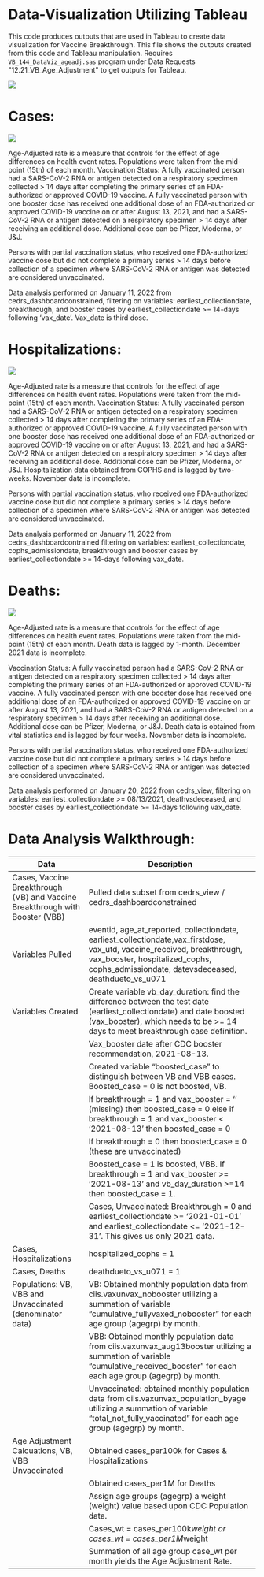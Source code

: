 # Data-Visualization Utilizing Tableau

This code produces outputs that are used in Tableau to create data visualization for Vaccine Breakthrough. This file shows the outputs created from this code and Tableau manipulation. Requires `VB_144_DataViz_ageadj.sas` program under Data Requests "12.21_VB_Age_Adjustment" to get outputs for Tableau.

![](Images/VB_DataViz_Slide1.png)

# Cases:

![](Images/VB_DataViz_Slide2.png)

Age-Adjusted rate is a measure that controls for the effect of age differences on health event rates. Populations were taken from the mid-point (15th) of each month.
Vaccination Status: A fully vaccinated person had a SARS-CoV-2 RNA or antigen detected on a respiratory specimen collected > 14 days after completing the primary series of an FDA-authorized or approved COVID-19 vaccine. A fully vaccinated person with one booster dose has received one additional dose of an FDA-authorized or approved COVID-19 vaccine on or after August 13, 2021, and had a SARS-CoV-2 RNA or antigen detected on a respiratory specimen > 14 days after receiving an additional dose. Additional dose can be Pfizer, Moderna, or J&J. 

Persons with partial vaccination status, who received one FDA-authorized vaccine dose but did not complete a primary series > 14 days before collection of a specimen where SARS-CoV-2 RNA or antigen was detected are considered unvaccinated. 

Data analysis performed on January 11, 2022 from cedrs_dashboardconstrained, filtering on variables: earliest_collectiondate, breakthrough, and booster cases by earliest_collectiondate >= 14-days following ‘vax_date’. Vax_date is third dose. 

# Hospitalizations:

![](Images/VB_DataViz_Slide3.png)

Age-Adjusted rate is a measure that controls for the effect of age differences on health event rates. Populations were taken from the mid-point (15th) of each month.
Vaccination Status: A fully vaccinated person had a SARS-CoV-2 RNA or antigen detected on a respiratory specimen collected > 14 days after completing the primary series of an FDA-authorized or approved COVID-19 vaccine. A fully vaccinated person with one booster dose has received one additional dose of an FDA-authorized or approved COVID-19 vaccine on or after August 13, 2021, and had a SARS-CoV-2 RNA or antigen detected on a respiratory specimen > 14 days after receiving an additional dose. Additional dose can be Pfizer, Moderna, or J&J. Hospitalization data obtained from COPHS and is lagged by two-weeks. November data is incomplete.

Persons with partial vaccination status, who received one FDA-authorized vaccine dose but did not complete a primary series > 14 days before collection of a specimen where SARS-CoV-2 RNA or antigen was detected are considered unvaccinated. 

Data analysis performed on January 11, 2022 from cedrs_dashboardcontrained filtering on variables: earliest_collectiondate, cophs_admissiondate, breakthrough and booster cases by earliest_collectiondate >= 14-days following vax_date.

# Deaths:

![](Images/VB_DataViz_Slide4.png)

Age-Adjusted rate is a measure that controls for the effect of age differences on health event rates. Populations were taken from the mid-point (15th) of each month. Death data is lagged by 1-month. December 2021 data is incomplete.

Vaccination Status: A fully vaccinated person had a SARS-CoV-2 RNA or antigen detected on a respiratory specimen collected > 14 days after completing the primary series of an FDA-authorized or approved COVID-19 vaccine. A fully vaccinated person with one booster dose has received one additional dose of an FDA-authorized or approved COVID-19 vaccine on or after August 13, 2021, and had a SARS-CoV-2 RNA or antigen detected on a respiratory specimen > 14 days after receiving an additional dose. Additional dose can be Pfizer, Moderna, or J&J. Death data is obtained from vital statistics and is lagged by four weeks. November data is incomplete.

Persons with partial vaccination status, who received one FDA-authorized vaccine dose but did not complete a primary series > 14 days before collection of a specimen where SARS-CoV-2 RNA or antigen was detected are considered unvaccinated. 

Data analysis performed on January 20, 2022 from cedrs_view, filtering on variables: earliest_collectiondate >= 08/13/2021, deathvsdeceased, and booster cases by earliest_collectiondate >= 14-days following vax_date.

# Data Analysis Walkthrough:

| Data | Description |
| --- | --- |
| Cases, Vaccine Breakthrough (VB) and Vaccine Breakthrough with Booster (VBB) | Pulled data subset from cedrs_view / cedrs_dashboardconstrained |
| Variables Pulled |  eventid, age_at_reported, collectiondate, earliest_collectiondate,vax_firstdose, vax_utd, vaccine_received, breakthrough, vax_booster, hospitalized_cophs, cophs_admissiondate, datevsdeceased, deathdueto_vs_u071 |
| Variables Created | Create variable vb_day_duration: find the difference between the test date (earliest_collectiondate) and date boosted (vax_booster), which needs to be >= 14 days to meet breakthrough case definition. |
| | Vax_booster date after CDC booster recommendation, 2021-08-13.|
| | Created variable “boosted_case” to distinguish between VB and VBB cases. Boosted_case = 0 is not boosted, VB. |
| | If breakthrough = 1 and vax_booster = ‘’ (missing) then boosted_case = 0 else if breakthrough = 1 and vax_booster < ‘2021-08-13’ then boosted_case = 0 |
| | If breakthrough = 0 then boosted_case = 0 (these are unvaccinated) |
| | Boosted_case = 1 is boosted, VBB. If breakthrough = 1 and vax_booster >= ‘2021-08-13’ and vb_day_duration >=14 then boosted_case = 1. |
| | Cases, Unvaccinated: Breakthrough = 0 and earliest_collectiondate >= ‘2021-01-01’ and earliest_collectiondate <= ‘2021-12-31’. This gives us only 2021 data. |
| Cases, Hospitalizations | hospitalized_cophs = 1 |
| Cases, Deaths | deathdueto_vs_u071 = 1 |
| Populations: VB, VBB and Unvaccinated (denominator data) | VB: Obtained monthly population data from ciis.vaxunvax_nobooster utilizing a summation of variable “cumulative_fullyvaxed_nobooster” for each age group (agegrp) by month. |
| | VBB: Obtained monthly population data from ciis.vaxunvax_aug13booster utilizing a summation of variable “cumulative_received_booster” for each each age group (agegrp) by month. |
| | Unvaccinated: obtained monthly population data from ciis.vaxunvax_population_byage utilizing a summation of variable “total_not_fully_vaccinated” for each age group (agegrp) by month.
| Age Adjustment Calcuations, VB, VBB Unvaccinated | Obtained cases_per100k for Cases & Hospitalizations
||Obtained cases_per1M for Deaths |
||Assign age groups (agegrp) a weight (weight) value based upon CDC Population data. |
||Cases_wt = cases_per100k*weight or cases_wt = cases_per1M*weight |
||Summation of all age group case_wt per month yields the Age Adjustment Rate. |






